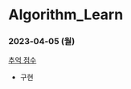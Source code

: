 # Algorithm_Learn
### 2023-04-05 (월)
[추억 점수](https://school.programmers.co.kr/learn/courses/30/lessons/176963)
- 구현
